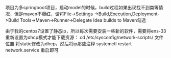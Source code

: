 项目为多springboot项目，启动model的时候，build过程如果出现找不到类等情况，但是maven不爆红，请将File->Settings
->Build,Execution,Deployment->Build Tools->Maven->Runner->Delegate Idea builds to Maven勾选

由于我的centos7设置了静态ip，所以每次需要安装一些新的软件，需要将ens-33重新设置为dhcp模式才能下载资源：
cd /etc/sysconfig/network-scripts/          文件位置
将static修改为dhcp，然后将ip那些注释
systemctl restart network.service           重启即可